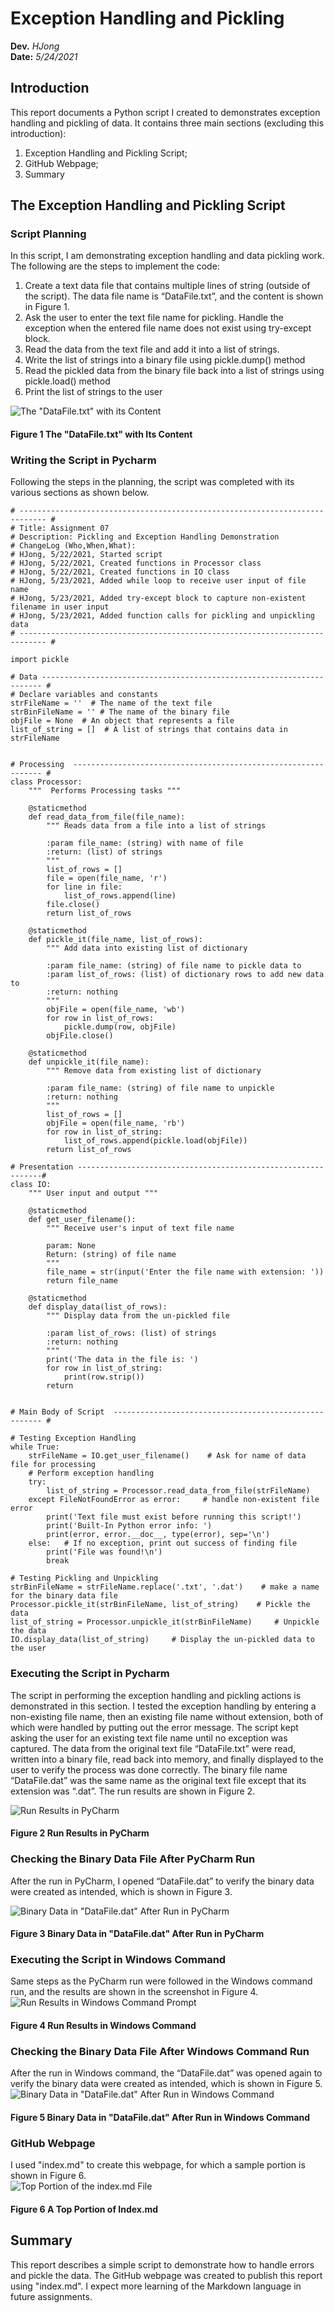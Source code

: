 # Exception Handling and Pickling
**Dev.** *HJong*  
**Date:** *5/24/2021*
## Introduction
This report documents a Python script I created to demonstrates exception handling and pickling of data.  It contains three main sections (excluding this introduction):
1)	Exception Handling and Pickling Script;
2)	GitHub Webpage;
3)	Summary
## The Exception Handling and Pickling Script
### Script Planning
In this script, I am demonstrating exception handling and data pickling work.   The following are the steps to implement the code:
1)	Create a text data file that contains multiple lines of string (outside of the script).  The data file name is “DataFile.txt”, and the content is shown in Figure 1.
2)	Ask the user to enter the text file name for pickling.  Handle the exception when the entered file name does not exist using try-except block.
3)	Read the data from the text file and add it into a list of strings.
4)	Write the list of strings into a binary file using pickle.dump() method
5)	Read the pickled data from the binary file back into a list of strings using pickle.load() method
6)	Print the list of strings to the user

![The "DataFile.txt" with its Content](https://github.com/uwp-h2021/IntroToProg-Python-Mod07/blob/main/docs/FIgure%209.png "The DataFile.txt with Its Content")
#### Figure 1 The "DataFile.txt" with Its Content
### Writing the Script in Pycharm
Following the steps in the planning, the script was completed with its various sections as shown below.

```
# ---------------------------------------------------------------------------- #
# Title: Assignment 07
# Description: Pickling and Exception Handling Demonstration
# ChangeLog (Who,When,What):
# HJong, 5/22/2021, Started script
# HJong, 5/22/2021, Created functions in Processor class
# HJong, 5/22/2021, Created functions in IO class
# HJong, 5/23/2021, Added while loop to receive user input of file name
# HJong, 5/23/2021, Added try-except block to capture non-existent filename in user input
# HJong, 5/23/2021, Added function calls for pickling and unpickling data
# ---------------------------------------------------------------------------- #

import pickle

# Data ---------------------------------------------------------------------- #
# Declare variables and constants
strFileName = ''  # The name of the text file
strBinFileName = '' # The name of the binary file
objFile = None  # An object that represents a file
list_of_string = []  # A list of strings that contains data in strFileName


# Processing  --------------------------------------------------------------- #
class Processor:
    """  Performs Processing tasks """

    @staticmethod
    def read_data_from_file(file_name):
        """ Reads data from a file into a list of strings

        :param file_name: (string) with name of file
        :return: (list) of strings
        """
        list_of_rows = []
        file = open(file_name, 'r')
        for line in file:
            list_of_rows.append(line)
        file.close()
        return list_of_rows

    @staticmethod
    def pickle_it(file_name, list_of_rows):
        """ Add data into existing list of dictionary

        :param file_name: (string) of file name to pickle data to
        :param list_of_rows: (list) of dictionary rows to add new data to
        :return: nothing
        """
        objFile = open(file_name, 'wb')
        for row in list_of_rows:
            pickle.dump(row, objFile)
        objFile.close()

    @staticmethod
    def unpickle_it(file_name):
        """ Remove data from existing list of dictionary

        :param file_name: (string) of file name to unpickle
        :return: nothing
        """
        list_of_rows = []
        objFile = open(file_name, 'rb')
        for row in list_of_string:
            list_of_rows.append(pickle.load(objFile))
        return list_of_rows

# Presentation --------------------------------------------------------------#
class IO:
    """ User input and output """

    @staticmethod
    def get_user_filename():
        """ Receive user's input of text file name

        param: None
        Return: (string) of file name
        """
        file_name = str(input('Enter the file name with extension: '))
        return file_name

    @staticmethod
    def display_data(list_of_rows):
        """ Display data from the un-pickled file

        :param list_of_rows: (list) of strings
        :return: nothing
        """
        print('The data in the file is: ')
        for row in list_of_string:
            print(row.strip())
        return


# Main Body of Script  ------------------------------------------------------ #

# Testing Exception Handling
while True:
    strFileName = IO.get_user_filename()    # Ask for name of data file for processing
    # Perform exception handling
    try:
        list_of_string = Processor.read_data_from_file(strFileName)
    except FileNotFoundError as error:     # handle non-existent file error
        print('Text file must exist before running this script!')
        print('Built-In Python error info: ')
        print(error, error.__doc__, type(error), sep='\n')
    else:   # If no exception, print out success of finding file
        print('File was found!\n')
        break

# Testing Pickling and Unpickling
strBinFileName = strFileName.replace('.txt', '.dat')    # make a name for the binary data file
Processor.pickle_it(strBinFileName, list_of_string)    # Pickle the data
list_of_string = Processor.unpickle_it(strBinFileName)     # Unpickle the data
IO.display_data(list_of_string)     # Display the un-pickled data to the user
```
### Executing the Script in Pycharm
The script in performing the exception handling and pickling actions is demonstrated in this section.  I tested the exception handling by entering a non-existing file name, then an existing file name without extension, both of which were handled by putting out the error message.  The script kept asking the user for an existing text file name until no exception was captured.  The data from the original text file “DataFile.txt” were read, written into a binary file, read back into memory, and finally displayed to the user to verify the process was done correctly.  The binary file name “DataFile.dat” was the same name as the original text file except that its extension was “.dat”.  The run results are shown in Figure 2.

![Run Results in PyCharm](https://github.com/uwp-h2021/IntroToProg-Python-Mod07/blob/main/docs/Figure%2015.png "Run Results in PyCharm")
#### Figure 2  Run Results in PyCharm
### Checking the Binary Data File After PyCharm Run
After the run in PyCharm, I opened “DataFile.dat” to verify the binary data were created as intended, which is shown in Figure 3.

![Binary Data in "DataFile.dat" After Run in PyCharm](https://github.com/uwp-h2021/IntroToProg-Python-Mod07/blob/main/docs/Figure%2016.png "Binary Data in DataFile.dat After Run in PyCharm")
#### Figure 3  Binary Data in "DataFile.dat" After Run in PyCharm
### Executing the Script in Windows Command
Same steps as the PyCharm run were followed in the Windows command run, and the results are shown in the screenshot in Figure 4.  
![Run Results in Windows Command Prompt](https://github.com/uwp-h2021/IntroToProg-Python-Mod07/blob/main/docs/Figure%2017.png "Run Results in Windows Command")
#### Figure 4  Run Results in Windows Command

### Checking the Binary Data File After Windows Command Run
After the run in Windows command, the “DataFile.dat” was opened again to verify the binary data were created as intended, which is shown in Figure 5.  
![Binary Data in "DataFile.dat" After Run in Windows Command](https://github.com/uwp-h2021/IntroToProg-Python-Mod07/blob/main/docs/Figure%2018.png "Binary Data in DataFile.dat After Run in Windows Command")
#### Figure 5  Binary Data in "DataFile.dat" After Run in Windows Command
### GitHub Webpage
I used "index.md" to create this webpage, for which a sample portion is shown in Figure 6.  
![Top Portion of the index.md File](https://github.com/uwp-h2021/IntroToProg-Python-Mod07/blob/main/docs/Figure%2019.png "Top Portion of the Index.md File")
#### Figure 6 A Top Portion of Index.md

## Summary
This report describes a simple script to demonstrate how to handle errors and pickle the data.  The GitHub webpage was created to publish this report using "index.md".  I expect more learning of the Markdown language in future assignments.
